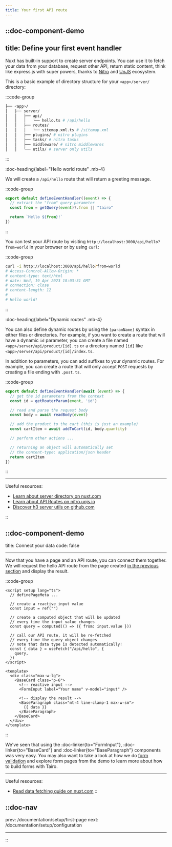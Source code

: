 ```yaml
---
title: Your first API route
---
```


## ::doc-component-demo

## title: Define your first event handler

Nuxt has built-in support to create server endpoints. You can use it to fetch your data from your database, request other API, return static content, think like express.js with super powers, thanks to [Nitro](https://nitro.unjs.io/) and [UnJS](https://unjs.io/) ecosystem.

This is a basic example of directory structure for your `<app>/server/` directory:

:::code-group

```bash [Terminal]
├── <app>/
│   ├── server/
│   │   ├── api/
│   │   │   └── hello.ts # /api/hello
│   │   ├── routes/
│   │   │   └── sitemap.xml.ts # /sitemap.xml
│   │   ├── plugins/ # nitro plugins
│   │   ├── tasks/ # nitro tasks
│   │   ├── middleware/ # nitro middlewares
│   │   └── utils/ # server only utils
```

:::

:doc-heading{label="Hello world route" .mb-4}

We will create a `/api/hello` route that will return a greeting message.

::code-group

```ts [<app>/server/api/hello.ts]
export default defineEventHandler((event) => {
  // extract the "from" query parameter
  const from = getQuery(event)?.from || "tairo"

  return `Hello ${from}!`
})
```

::

You can test your API route by visiting `http://localhost:3000/api/hello?from=world` in your browser or by using `curl`:

::code-group

```bash [Terminal]
curl -i http://localhost:3000/api/hello?from=world
# Access-Control-Allow-Origin: *
# content-type: text/html
# date: Wed, 19 Apr 2023 18:03:31 GMT
# connection: close
# content-length: 12
#
# Hello world!
```

::

:doc-heading{label="Dynamic routes" .mb-4}

You can also define dynamic routes by using the `[paramName]` syntax in either files or directories. For example, if you want to create a route that will have a dynamic `id` parameter, you can create a file named `<app>/server/api/product/[id].ts` or a directory named `[id]` like `<app>/server/api/product/[id]/index.ts`.

In addition to parameters, you can add suffixes to your dynamic routes. For example, you can create a route that will only accept `POST` requests by creating a file ending with `.post.ts`.

::code-group

```ts [<app>/server/api/add-to-cart/(id).post.ts]
export default defineEventHandler(await (event) => {
  // get the id parameters from the context
  const id = getRouterParam(event, 'id')

  // read and parse the request body
  const body = await readBody(event)

  // add the product to the cart (this is just an example)
  const cartItem = await addToCart(id, body.quantity)

  // perform other actions ...

  // returning an object will automatically set
  // the content-type: application/json header
  return cartItem
})
```

::

---

Useful resources:

- [Learn about server directory on nuxt.com](https://nuxt.com/docs/getting-started/server)
- [Learn about API Routes on nitro.unjs.io](https://nitro.unjs.io/guide/routing)
- [Discover h3 server utils on github.com](https://github.com/unjs/h3#utilities)

::

## ::doc-component-demo

title: Connect your data
code: false

---

Now that you have a page and an API route, you can connect them together. We will request the hello API route from the page created [in the previous section](/documentation/setup/first-page) and display the result.

::code-group

```vue [<app>/pages/index.vue]
<script setup lang="ts">
  // definePageMeta ...

  // create a reactive input value
  const input = ref("")

  // create a computed object that will be updated
  // every time the input value changes
  const query = computed(() => ({ from: input.value }))

  // call our API route, it will be re-fetched
  // every time the query object changes
  // note that data type is detected automatically!
  const { data } = useFetch("/api/hello", {
    query,
  })
</script>

<template>
  <div class="max-w-lg">
    <BaseCard class="p-6">
      <!-- reactive input -->
      <FormInput label="Your name" v-model="input" />

      <!-- display the result -->
      <BaseParagraph class="mt-4 line-clamp-1 max-w-sm">
        {{ data }}
      </BaseParagraph>
    </BaseCard>
  </div>
</template>
```

::

We've seen that using the :doc-linker{to="FormInput"}, :doc-linker{to="BaseCard"} and :doc-linker{to="BaseParagraph"} components was very easy. You may also want to take a look at how we do [form validation](/documentation/guides/form-validation) and explore form pages from the demo to learn more about how to build forms with Tairo.

---

Useful resources:

- [Read data fetching guide on nuxt.com](https://nuxt.com/docs/getting-started/data-fetching)
  ::

## ::doc-nav

prev: /documentation/setup/first-page
next: /documentation/setup/configuration

---

::
